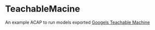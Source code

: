 # TeachableMacine
An example ACAP to run models exported [Googels Teachable Machine](https://teachablemachine.withgoogle.com/)




